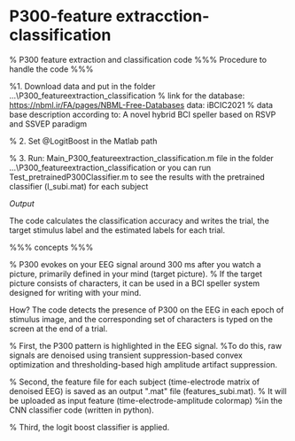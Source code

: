 # P300-feature extracction-classification

% P300 feature extraction and classification code
%%% Procedure to handle the code %%%

%1. Download data and put in the folder ...\P300_featureextraction_classification
%  link for the database: https://nbml.ir/FA/pages/NBML-Free-Databases data: iBCIC2021 
% data base description according to: A novel hybrid BCI speller based on RSVP and SSVEP paradigm

% 2. Set @LogitBoost in the Matlab path

% 3. Run: Main_P300_featureextraction_classification.m file in the folder ...\P300_featureextraction_classification
or you can run Test_pretrainedP300Classifier.m to see the results with the pretrained classifier (l_subi.mat) for each subject 

*Output*

The code calculates the classification accuracy and writes the trial, the target stimulus label and the estimated labels for each trial.



%%% concepts %%%

% P300 evokes on your EEG signal around 300 ms after you watch 
a picture, primarily defined in your mind (target picture).
% If the target picture consists of characters, it can be used in a BCI speller system designed for writing with your mind.

How? The code detects the presence of P300 on the EEG in each epoch of stimulus image, and the corresponding set of characters is typed on the screen at the end of a trial.

% First, the P300 pattern is highlighted in the EEG signal. 
%To do this, raw signals are denoised using transient suppression-based convex optimization and thresholding-based high amplitude artifact suppression.

% Second, the feature file for each subject (time-electrode matrix of denoised EEG) is saved as an output ".mat" file (features_subi.mat). 
% It will be uploaded as input feature (time-electrode-amplitude colormap)
%in the CNN classifier code (written in python).
 
% Third, the logit boost classifier is applied.
